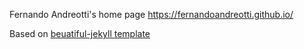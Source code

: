 Fernando Andreotti's home page https://fernandoandreotti.github.io/

Based on [beuatiful-jekyll template](https://github.com/daattali/beautiful-jekyll) 